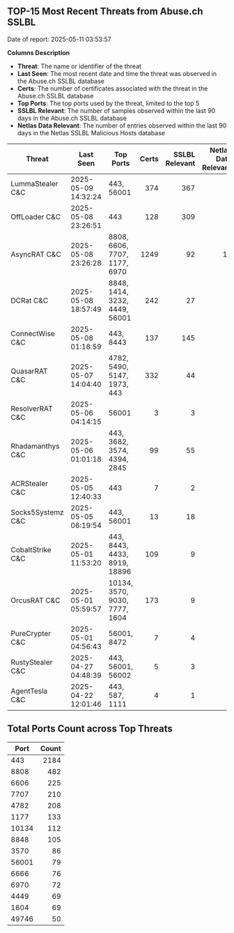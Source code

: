 ## TOP-15 Most Recent Threats from Abuse.ch SSLBL
Date of report: 2025-05-11 03:53:57

**Columns Description**
- **Threat**: The name or identifier of the threat
- **Last Seen**: The most recent date and time the threat was observed in the Abuse.ch SSLBL database
- **Certs**: The number of certificates associated with the threat in the Abuse.ch SSLBL database
- **Top Ports**: The top ports used by the threat, limited to the top 5
- **SSLBL Relevant**: The number of samples observed within the last 90 days in the Abuse.ch SSLBL database
- **Netlas Data Relevant**: The number of entries observed within the last 90 days in the Netlas SSLBL Malicious Hosts database



| Threat                     | Last Seen           | Top Ports          | Certs        | SSLBL Relevant   | Netlas Data Relevant  |
|----------------------------|---------------------|--------------------|-------------:|-----------------:|----------------------:|
| LummaStealer C&C           | 2025-05-09 14:32:24 | 443, 56001 | 374 | 367 | 0 |
| OffLoader C&C              | 2025-05-08 23:26:51 | 443 | 128 | 309 | 0 |
| AsyncRAT C&C               | 2025-05-08 23:26:28 | 8808, 6606, 7707, 1177, 6970 | 1249 | 92 | 18 |
| DCRat C&C                  | 2025-05-08 18:57:49 | 8848, 1414, 3232, 4449, 56001 | 242 | 27 | 0 |
| ConnectWise C&C            | 2025-05-08 01:18:59 | 443, 8443 | 137 | 145 | 5 |
| QuasarRAT C&C              | 2025-05-07 14:04:40 | 4782, 5490, 5147, 1973, 443 | 332 | 44 | 2 |
| ResolverRAT C&C            | 2025-05-06 04:14:15 | 56001 | 3 | 3 | 0 |
| Rhadamanthys C&C           | 2025-05-06 01:01:18 | 443, 3682, 3574, 4394, 2845 | 99 | 55 | 4 |
| ACRStealer C&C             | 2025-05-05 12:40:33 | 443 | 7 | 2 | 0 |
| Socks5Systemz C&C          | 2025-05-05 06:19:54 | 443, 56001 | 13 | 18 | 8 |
| CobaltStrike C&C           | 2025-05-01 11:53:20 | 443, 8443, 4433, 8919, 18896 | 109 | 9 | 3 |
| OrcusRAT C&C               | 2025-05-01 05:59:57 | 10134, 3570, 9030, 7777, 1604 | 173 | 9 | 0 |
| PureCrypter C&C            | 2025-05-01 04:56:43 | 56001, 8472 | 7 | 4 | 0 |
| RustyStealer C&C           | 2025-04-27 04:48:39 | 443, 56001, 56002 | 5 | 3 | 1 |
| AgentTesla C&C             | 2025-04-22 12:01:46 | 443, 587, 1111 | 4 | 1 | 1 |

## Total Ports Count across Top Threats
| Port       | Count      |
|------------|-----------:|
| 443 | 2184 |
| 8808 | 482 |
| 6606 | 225 |
| 7707 | 210 |
| 4782 | 208 |
| 1177 | 133 |
| 10134 | 112 |
| 8848 | 105 |
| 3570 | 86 |
| 56001 | 79 |
| 6666 | 76 |
| 6970 | 72 |
| 4449 | 69 |
| 1604 | 69 |
| 49746 | 50 |